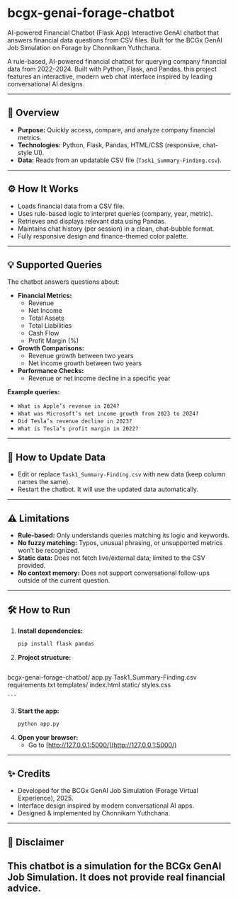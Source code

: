 # bcgx-genai-forage-chatbot
AI-powered Financial Chatbot (Flask App) Interactive GenAI chatbot that answers financial data questions from CSV files. Built for the BCGx GenAI Job Simulation on Forage by Chonnikarn Yuthchana.

A rule-based, AI-powered financial chatbot for querying company financial data from 2022–2024. Built with Python, Flask, and Pandas, this project features an interactive, modern web chat interface inspired by leading conversational AI designs.

---

## 🚀 Overview

- **Purpose:** Quickly access, compare, and analyze company financial metrics.
- **Technologies:** Python, Flask, Pandas, HTML/CSS (responsive, chat-style UI).
- **Data:** Reads from an updatable CSV file (`Task1_Summary-Finding.csv`).

---

## ⚙️ How It Works

- Loads financial data from a CSV file.
- Uses rule-based logic to interpret queries (company, year, metric).
- Retrieves and displays relevant data using Pandas.
- Maintains chat history (per session) in a clean, chat-bubble format.
- Fully responsive design and finance-themed color palette.

---

## 💡 Supported Queries

The chatbot answers questions about:

- **Financial Metrics:**
  - Revenue
  - Net Income
  - Total Assets
  - Total Liabilities
  - Cash Flow
  - Profit Margin (%)
- **Growth Comparisons:**
  - Revenue growth between two years
  - Net income growth between two years
- **Performance Checks:**
  - Revenue or net income decline in a specific year

**Example queries:**
- `What is Apple’s revenue in 2024?`
- `What was Microsoft’s net income growth from 2023 to 2024?`
- `Did Tesla’s revenue decline in 2023?`
- `What is Tesla’s profit margin in 2022?`

---

## 📝 How to Update Data

- Edit or replace `Task1_Summary-Finding.csv` with new data (keep column names the same).
- Restart the chatbot. It will use the updated data automatically.

---

## ⚠️ Limitations

- **Rule-based:** Only understands queries matching its logic and keywords.
- **No fuzzy matching:** Typos, unusual phrasing, or unsupported metrics won’t be recognized.
- **Static data:** Does not fetch live/external data; limited to the CSV provided.
- **No context memory:** Does not support conversational follow-ups outside of the current question.

---

## 🛠️ How to Run

1. **Install dependencies:**
    ```bash
    pip install flask pandas
    ```
2. **Project structure:**
    ```
bcgx-genai-forage-chatbot/
  app.py
  Task1_Summary-Finding.csv
  requirements.txt
  templates/
    index.html
  static/
    styles.css

    ```
3. **Start the app:**
    ```bash
    python app.py
    ```
4. **Open your browser:**
    - Go to [http://127.0.0.1:5000/](http://127.0.0.1:5000/)

---

## ✨ Credits

- Developed for the BCGx GenAI Job Simulation (Forage Virtual Experience), 2025.
- Interface design inspired by modern conversational AI apps.
- Designed & implemented by Chonnikarn Yuthchana.

---

## 📢 Disclaimer

This chatbot is a simulation for the BCGx GenAI Job Simulation.
It does not provide real financial advice.
---

